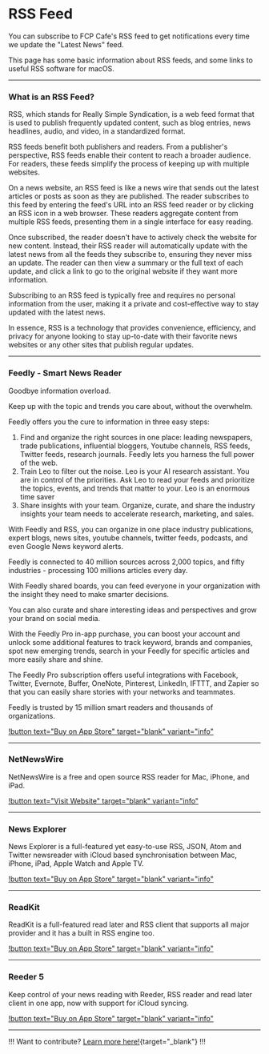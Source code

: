 <!--
Feedly - Smart News Reader
NetNewsWire
News Explorer
ReadKit
Reeder 5
-->
# RSS Feed

You can subscribe to FCP Cafe's RSS feed to get notifications every time we update the "Latest News" feed.

This page has some basic information about RSS feeds, and some links to useful RSS software for macOS.

---

### What is an RSS Feed?

RSS, which stands for Really Simple Syndication, is a web feed format that is used to publish frequently updated content, such as blog entries, news headlines, audio, and video, in a standardized format.

RSS feeds benefit both publishers and readers. From a publisher's perspective, RSS feeds enable their content to reach a broader audience. For readers, these feeds simplify the process of keeping up with multiple websites.

On a news website, an RSS feed is like a news wire that sends out the latest articles or posts as soon as they are published. The reader subscribes to this feed by entering the feed's URL into an RSS feed reader or by clicking an RSS icon in a web browser. These readers aggregate content from multiple RSS feeds, presenting them in a single interface for easy reading.

Once subscribed, the reader doesn't have to actively check the website for new content. Instead, their RSS reader will automatically update with the latest news from all the feeds they subscribe to, ensuring they never miss an update. The reader can then view a summary or the full text of each update, and click a link to go to the original website if they want more information.

Subscribing to an RSS feed is typically free and requires no personal information from the user, making it a private and cost-effective way to stay updated with the latest news.

In essence, RSS is a technology that provides convenience, efficiency, and privacy for anyone looking to stay up-to-date with their favorite news websites or any other sites that publish regular updates.

---

### Feedly - Smart News Reader

Goodbye information overload.

Keep up with the topic and trends you care about, without the overwhelm.

Feedly offers you the cure to information in three easy steps:

1. Find and organize the right sources in one place: leading newspapers, trade publications, influential bloggers, Youtube channels, RSS feeds, Twitter feeds, research journals. Feedly lets you harness the full power of the web.
2. Train Leo to filter out the noise. Leo is your AI research assistant. You are in control of the priorities. Ask Leo to read your feeds and prioritize the topics, events, and trends that matter to your. Leo is an enormous time saver
3. Share insights with your team. Organize, curate, and share the industry insights your team needs to accelerate research, marketing, and sales.

With Feedly and RSS, you can organize in one place industry publications, expert blogs, news sites, youtube channels, twitter feeds, podcasts, and even Google News keyword alerts.

Feedly is connected to 40 million sources across 2,000 topics, and fifty industries - processing 100 millions articles every day.

With Feedly shared boards, you can feed everyone in your organization with the insight they need to make smarter decisions.

You can also curate and share interesting ideas and perspectives and grow your brand on social media.

With the Feedly Pro in-app purchase, you can boost your account and unlock some additional features to track keyword, brands and companies, spot new emerging trends, search in your Feedly for specific articles and more easily share and shine.

The Feedly Pro subscription offers useful integrations with Facebook, Twitter, Evernote, Buffer, OneNote, Pinterest, LinkedIn, IFTTT, and Zapier so that you can easily share stories with your networks and teammates.

Feedly is trusted by 15 million smart readers and thousands of organizations.

[!button text="Buy on App Store" target="blank" variant="info"](https://apps.apple.com/us/app/feedly-smart-news-reader/id396069556)

---

### NetNewsWire

NetNewsWire is a free and open source RSS reader for Mac, iPhone, and iPad.

[!button text="Visit Website" target="blank" variant="info"](https://netnewswire.com/)

---

### News Explorer

News Explorer is a full-featured yet easy-to-use RSS, JSON, Atom and Twitter newsreader with iCloud based synchronisation between Mac, iPhone, iPad, Apple Watch and Apple TV.

[!button text="Buy on App Store" target="blank" variant="info"](https://apps.apple.com/us/app/news-explorer/id1032670789)

---

### ReadKit

ReadKit is a full-featured read later and RSS client that supports all major provider and it has a built in RSS engine too.

[!button text="Buy on App Store" target="blank" variant="info"](https://apps.apple.com/app/id1615798039)

---

### Reeder 5

Keep control of your news reading with Reeder, RSS reader and read later client in one app, now with support for iCloud syncing.

[!button text="Buy on App Store" target="blank" variant="info"](https://apps.apple.com/app/id1529448980)

---

!!!
Want to contribute? [Learn more here!](https://fcp.cafe/contribute/){target="_blank"}
!!!
